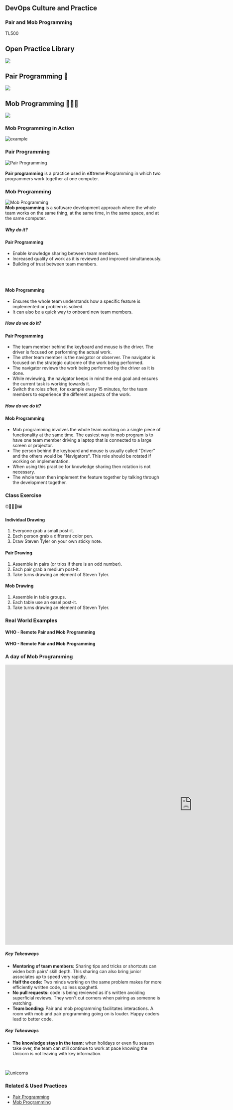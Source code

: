 <!-- .slide: data-background-image="images/RH_NewBrand_Background.png" -->
## DevOps Culture and Practice <!-- {.element: class="course-title"} -->
### Pair and Mob Programming <!-- {.element: class="title-color"} -->
TL500 <!-- {.element: class="title-color"} -->



<!-- .slide: data-background-size="stretch" data-background-image="images/opl-logo.png", class="white-style" -->
<div class="r-stack">
<div class="fragment fade-out " data-fragment-index="0" >
  <h2>Open Practice Library</h2>
  <img src="images/opl-complete.png">
</div>
<div class="fragment fade-in-then-out" data-fragment-index="0" >
  <h2>Pair Programming 👬</h2>
  <a target="_blank" href="https://openpracticelibrary.com/practice/pair-programming/">
  <img src="images/opl-foundation.png">
  </a>
</div>
<div class="fragment" data-fragment-index="1" >
  <h2>Mob Programming 👭👫👬</h2>
  <a target="_blank" href="https://openpracticelibrary.com/practice/mob-programming/">
  <img src="images/opl-foundation.png">
  </a>
</div>
</div>



### Mob Programming in Action
![example](images/pair-and-mob-programming/example-mob.jpg)



### Pair Programming
![Pair Programming](images/pair-and-mob-programming/coaching-coders-coding.jpg) <!-- {.element: class="inline-image"} -->
</br>
</br>
**Pair programming** is a practice used in e**X**treme **P**rogramming in which
two programmers work together at one computer.



### Mob Programming
![Mob Programming](images/pair-and-mob-programming/chairs-developer-development.jpg) <!-- {.element: class="inline-image"} -->
</br>
**Mob programming** is a software development approach where the whole team
works on the same thing, at the same time, in the same space, and at the same
computer.



##### Why do it?
#### Pair Programming
* Enable knowledge sharing between team members.
* Increased quality of work as it is reviewed and improved simultaneously.
* Building of trust between team members.
</br>
</br>

#### Mob Programming
* Ensures the whole team understands how a specific feature is implemented or problem is solved. 
* It can also be a quick way to onboard new team members.



##### How do we do it?
#### Pair Programming
* The team member behind the keyboard and mouse is the driver. The driver is focused on performing the actual work.
* The other team member is the navigator or observer. The navigator is focused on the strategic outcome of the work being performed.
* The navigator reviews the work being performed by the driver as it is done.
* While reviewing, the navigator keeps in mind the end goal and ensures the current task is working towards it.
* Switch the roles often, for example every 15 minutes, for the team members to experience the different aspects of the work.



##### How do we do it?
#### Mob Programming
* Mob programming involves the whole team working on a single piece of functionality at the same time. The easiest way to mob program is to have one team member driving a laptop that is connected to a large screen or projector.
* The person behind the keyboard and mouse is usually called "Driver" and the others would be "Navigators". This role should be rotated if working on implementation.
* When using this practice for knowledge sharing then rotation is not necessary.
* The whole team then implement the feature together by talking through the development together.




### Class Exercise
⏰🎨👨‍🎨🖼



#### Individual Drawing

1. Everyone grab a small post-it.
2. Each person grab a different color pen.
3. Draw Steven Tyler on your own sticky note.



#### Pair Drawing

1. Assemble in pairs (or trios if there is an odd number).
2. Each pair grab a medium post-it.
3. Take turns drawing an element of Steven Tyler.



#### Mob Drawing

1. Assemble in table groups.
2. Each table use an easel post-it.
3. Take turns drawing an element of Steven Tyler.



### Real World Examples



#### WHO - Remote Pair and Mob Programming <!-- .element: class="title-bottom-left" -->
<!-- .slide: data-background-size="contain" data-background-image="images/pair-and-mob-programming/example-who-2.png", class="white-style" -->



#### WHO - Remote Pair and Mob Programming <!-- .element: class="title-bottom-left" -->
<!-- .slide: data-background-size="contain" data-background-image="images/pair-and-mob-programming/pair-and-mob-1.png", class="white-style" -->



### A day of Mob Programming
<iframe width="1200" height="900" src="https://www.youtube.com/embed/dVqUcNKVbYg" frameborder="0" allow="accelerometer; autoplay; encrypted-media; gyroscope" allowfullscreen></iframe>



##### Key Takeaways
- **Mentoring of team members:** Sharing tips and tricks or shortcuts can widen both pairs' skill depth. This sharing can also bring junior associates up to speed very rapidly.
- **Half the code:** Two minds working on the same problem makes for more efficiently written code, so less spaghetti.
- **No pull requests:** code is being reviewed as it's written avoiding superficial reviews. They won't cut corners when pairing as someone is watching.
- **Team bonding:** Pair and mob programming facilitates interactions. A room with mob and pair programming going on is louder. Happy coders lead to better code.



##### Key Takeaways
- **The knowledge stays in the team:**  when holidays or even flu season take over, the team can still continue to work at pace knowing the Unicorn is not leaving with key information.
</br>

![unicorns](images/pair-and-mob-programming/unicorns.jpg)<!-- {.element: class="image-no-shadow"} -->



<!-- .slide: data-background-image="images/chef-background.png", class="white-style" -->
### Related & Used Practices
- [Pair Programming](https://openpracticelibrary.com/practice/pair-programming/)
- [Mob Programming](https://openpracticelibrary.com/practice/mob-programming/)
